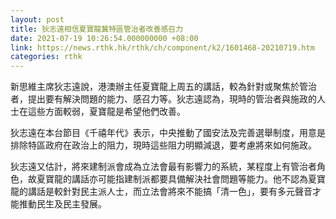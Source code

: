 ```yaml
---
layout: post
title: 狄志遠相信夏寶龍冀特區管治者改善感召力
date: 2021-07-19 10:26:54.000000000 +08:00
link: https://news.rthk.hk/rthk/ch/component/k2/1601468-20210719.htm
categories: rthk
---
```


新思維主席狄志遠說，港澳辦主任夏寶龍上周五的講話，較為針對或聚焦於管治者，提出要有解決問題的能力、感召力等。狄志遠認為，現時的管治者與施政的人士在這些方面較弱，夏寶龍是希望他們改善。

狄志遠在本台節目《千禧年代》表示，中央推動了國安法及完善選舉制度，用意是排除特區政府在政治上的阻力，現時這些阻力明顯減退，要考慮將來如何施政。

狄志遠又估計，將來建制派會成為立法會最有影響力的系統，某程度上有管治者角色，故夏寶龍的講話亦可能指建制派都要具備解決社會問題等能力。他不認為夏寶龍的講話是較針對民主派人士，而立法會將來不能搞「清一色」，要有多元聲音才能推動民生及民主發展。

